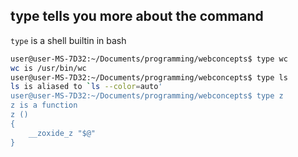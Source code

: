 
## type tells you more about the command

`type` is a shell builtin in bash

```bash
user@user-MS-7D32:~/Documents/programming/webconcepts$ type wc
wc is /usr/bin/wc
user@user-MS-7D32:~/Documents/programming/webconcepts$ type ls
ls is aliased to `ls --color=auto'
user@user-MS-7D32:~/Documents/programming/webconcepts$ type z
z is a function
z () 
{ 
    __zoxide_z "$@"
}
```
